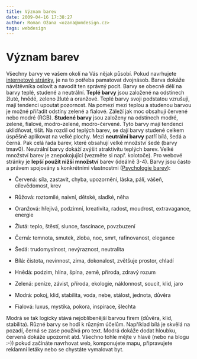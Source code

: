 ```yaml
---
title: Význam barev
date: 2009-04-16 17:38:27
author: Roman Ožana <ozana@omdesign.cz>
tags: webdesign
---
```



# Význam barev

Všechny barvy ve vašem okolí na Vás nějak působí. Pokud navrhujete [internetové stránky](http://www.omdesign.cz "Internetové stránky"), je na to potřeba pamatovat dvojnásob. Barva dokáže návštěvníka oslovit a navodit ten správný pocit. Barvy se obecně dělí na barvy teplé, studené a neutrální. **Teplé barvy** jsou založené na odstínech žluté, hnědé, zeleno žluté a oranžové. Teplé barvy svoji podstatou vzrušují, mají tendenci upoutat pozornost. Na pomezí mezi teplou a studenou barvou je možné přiřadit odstíny zelené a fialové. Záleží jak moc obsahují červené nebo modré (RGB). **Studené barvy** jsou založeny na odstínech modré, zelené, fialové, modro-zelené, modro-červené. Tyto barvy mají tendenci uklidňovat, tišit. Na rozdíl od teplých barev, se dají barvy studené celkem úspěšně aplikovat na velké plochy. Mezi **neutrální barvy** patří bílá, šedá a černá. Pak celá řada barev, které obsahují velké množství šedé (barvy tmav0). Neutrální barvy dokáží zvýšit atraktivitu teplých barev. Velké množství barev je znepokojující (vezměte si např. kolotoče). Pro webové stránky je **lepší použít nižší množství** barev (ideálně 3-4). Barvy jsou často a právem spojovány s konkrétními vlastnostmi ([Psychologie barev](http://www.webdesign.org/web/web-design-basics/color-theory/color-psychology-quick-reference-cards.13826.html "Barvy a jejich význam")):

- Červená: síla, zastavit, chyba, upozornění, láska, pálí, vášeň, cílevědomost, krev
- Růžová: roztomilé, naivní, dětské, sladké, něha
- Oranžová: hřejivá, podzimní, kreativita, radost, moudrost, extravagance, energie
- Žlutá: teplo, štěstí, slunce, fascinace, povzbuzení

- Černá: temnota, smutek, zloba, noc, smrt, rafinovanost, elegance
- Šedá: trudomyslnost, nevýraznost, neutralita
- Bílá: čistota, nevinnost, zima, dokonalost, zvětšuje prostor, chladí

- Hnědá: podzim, hlína, špína, země, příroda, zdravý rozum
- Zelená: peníze, závist, příroda, ekologie, náklonnost, soucit, klid, jaro
- Modrá: pokoj, klid, stabilita, voda, nebe, stálost, jednota, důvěra
- Fialová: luxus, mystika, pokora, inspirace, šlechta

 Modrá se tak logicky stává nejoblíbenější barvou firem (důvěra, klid, stabilita). Různé barvy se hodí k různým účelům. Například bílá je skvělá na pozadí, černá se zase používá pro text. Modrá dokáže dodat hloubku, červená dokáže upozornit atd. Všechno tohle mějte v hlavě (nebo na blogu :-)) pokud začínáte navrhovat web, komponujete mapu, připravujete reklamní letáky nebo se chystáte vymalovat byt.